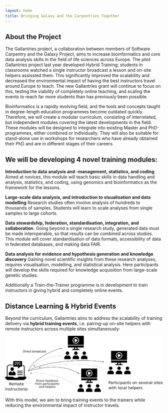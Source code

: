 ```yaml
---
layout: home
title: Bringing Galaxy and the Carpentries Together
---
```


## About the Project

The Gallantries project, a collaboration between members of Software Carpentry and the Galaxy Project, aims to increase bioinformatics and core data analysis skills in the field of life sciences across Europe. The pilot Gallantries project last year developed Hybrid Training; students in classrooms watched a single instructor broadcast a lesson and on-site helpers assissted them. This significantly improved the scalability and decreased the environmental impact of having the best instructors travel around Europe to teach. The new Gallantries grant will continue to focus on this, testing the viability of completely online teaching, and scaling the events to reach far more students than has previously been possible.

Bioinformatics is a rapidly evolving field, and the tools and concepts taught in degree-length education programmes become outdated quickly. Therefore, we will create a modular curriculum, consisting of interrelated, but independent modules covering the latest developments in the field. These modules will be designed to integrate into existing Master and PhD-programmes, either combined or individually. They will also be suitable for stand-alone use in workshops for researchers who have already obtained their PhD and are in different stages of their careers.

## We will be developing 4 novel training modules:

**Introduction to data analysis and -management, statistics, and coding**
Aimed at novices, this module will teach basic skills in data handling and analysis, statistics, and coding, using genomics and bioinformatics as the framework for the lessons.

**Large-scale data analysis, and introduction to visualisation and data modelling**
Research studies often involve analysis of hundreds to thousands of samples. Students will learn to scale analyses from single samples to large cohorts.

**Data stewardship, federation, standardisation, integration, and collaboration.**
Going beyond a single research study, generated data must be made interoperable, so that results can be combined across studies. This module will cover standardisation of data formats, accessibility of data in federated databases, and making data FAIR.

**Data analysis for evidence and hypothesis generation and knowledge discovery**
Gaining novel scientific insights from these research analyses, requires visualisation, modelling, and statistical analysis. Here participants will develop the skills required for knowledge acquisition from large-scale genetic studies.

Additionally a Train-the-Trainer programme is in development to train instructors in giving hybrid and completely online events.

## Distance Learning & Hybrid Events

Beyond the curriculum, Gallantries aims to address the scalability of training delivery via
**hybrid training events**, i.e. pairing-up on-site helpers with remote instructors across
multiple sites simultaneously:

![Graphic depicting training streamed to remote locations](assets/images/handbook/hybrid_training.png)

With this model, we aim to bring training events to the trainers while reducing the environmental impact of instructor travels.
